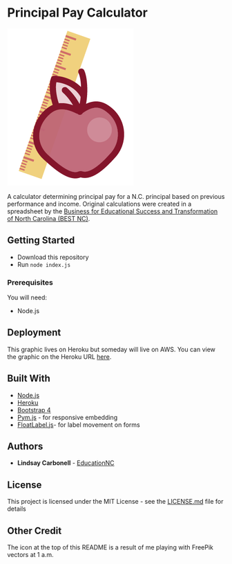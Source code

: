 # Principal Pay Calculator

<img src="apple_ruler.png" />

A calculator determining principal pay for a N.C. principal based on previous performance and income. Original calculations were created in a spreadsheet by the [Business for Educational Success and Transformation of North Carolina (BEST NC)](http://best-nc.org/about-us/).

## Getting Started

* Download this repository
* Run ``node index.js``

### Prerequisites

You will need:
* Node.js

## Deployment

This graphic lives on Heroku but someday will live on AWS. You can view the graphic on the Heroku URL [here](https://principal-pay.herokuapp.com/).

## Built With

* [Node.js](https://nodejs.org/en/)
* [Heroku](https://dashboard.heroku.com/)
* [Bootstrap 4](https://v4-alpha.getbootstrap.com/getting-started/download/)
* [Pym.js](http://blog.apps.npr.org/pym.js/) - for responsive embedding
* [FloatLabel.js](https://github.com/m10l/FloatLabel.js)- for label movement on forms

## Authors

* **Lindsay Carbonell** - [EducationNC](https://github.com/EducationNC)

## License

This project is licensed under the MIT License - see the [LICENSE.md](LICENSE.md) file for details

## Other Credit

The icon at the top of this README is a result of me playing with FreePik vectors at 1 a.m.
